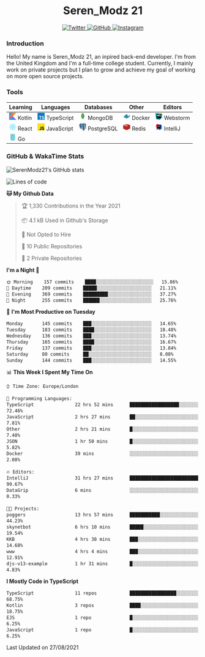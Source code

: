 <div align="center">
  <h1>Seren_Modz 21</h1>
  <a href="https://twitter.com/SerenModz21">
    <img alt="Twitter" src="https://img.shields.io/badge/twitter%20-%231DA1F2.svg?&style=for-the-badge&logo=Twitter&logoColor=white">
  </a>
  <a href="https://github.com/SerenModz21">
    <img alt="GitHub" src="https://img.shields.io/badge/github%20-%23121011.svg?&style=for-the-badge&logo=github&logoColor=white">
  </a>
  <a href="https://www.instagram.com/serenmodz21">
    <img alt="Instagram" src="https://img.shields.io/badge/instagram%20-%23E4405F.svg?&style=for-the-badge&logo=Instagram&logoColor=white">
  </a>
</div>

### Introduction

Hello! My name is Seren_Modz 21, an inpired back-end developer. I'm from the United Kingdom and I'm a full-time college student. Currently, I mainly work on private projects but I plan to grow and achieve my goal of working on more open source projects. 

### Tools

 **Learning**                                        | **Languages**                                               | **Databases**                                               | **Other**                                           | **Editors**                                                  
-----------------------------------------------------|-------------------------------------------------------------|-------------------------------------------------------------|-----------------------------------------------------|--------------------------------------------------------------
 <img width="19px" src="./assets/kotlin.svg"> Kotlin | <img width="19px" src="./assets/typescript.svg"> TypeScript | <img width="19px" src="./assets/mongodb.svg"> MongoDB       | <img width="19px" src="./assets/docker.svg"> Docker | <img width="19px" src="./assets/webstorm.svg"> Webstorm      
 <img width="19px" src="./assets/react.svg"> React   | <img width="19px" src="./assets/javascript.svg"> JavaScript | <img width="19px" src="./assets/postgresql.svg"> PostgreSQL | <img width="19px" src="./assets/redis.svg"> Redis   | <img width="19px" src="./assets/intellij-idea.svg"> IntelliJ
 <img width="19px" src="./assets/go.svg"> Go         |                                                             |                                                             |                                                     |                                                                                                               

### GitHub & WakaTime Stats

![SerenModz21's GitHub stats](https://github-readme-stats.vercel.app/api?username=SerenModz21&show_icons=true&theme=dark)

<!--START_SECTION:waka-->
![Lines of code](https://img.shields.io/badge/From%20Hello%20World%20I%27ve%20Written-18973%20lines%20of%20code-blue)

**🐱 My Github Data** 

> 🏆 1,330 Contributions in the Year 2021
 > 
> 📦 4.1 kB Used in Github's Storage 
 > 
> 🚫 Not Opted to Hire
 > 
> 📜 10 Public Repositories 
 > 
> 🔑 2 Private Repositories  
 > 
**I'm a Night 🦉** 

```text
🌞 Morning    157 commits    ████░░░░░░░░░░░░░░░░░░░░░   15.86% 
🌆 Daytime    209 commits    █████░░░░░░░░░░░░░░░░░░░░   21.11% 
🌃 Evening    369 commits    █████████░░░░░░░░░░░░░░░░   37.27% 
🌙 Night      255 commits    ██████░░░░░░░░░░░░░░░░░░░   25.76%

```
📅 **I'm Most Productive on Tuesday** 

```text
Monday       145 commits    ███░░░░░░░░░░░░░░░░░░░░░░   14.65% 
Tuesday      183 commits    ████░░░░░░░░░░░░░░░░░░░░░   18.48% 
Wednesday    136 commits    ███░░░░░░░░░░░░░░░░░░░░░░   13.74% 
Thursday     165 commits    ████░░░░░░░░░░░░░░░░░░░░░   16.67% 
Friday       137 commits    ███░░░░░░░░░░░░░░░░░░░░░░   13.84% 
Saturday     80 commits     ██░░░░░░░░░░░░░░░░░░░░░░░   8.08% 
Sunday       144 commits    ███░░░░░░░░░░░░░░░░░░░░░░   14.55%

```


📊 **This Week I Spent My Time On** 

```text
⌚︎ Time Zone: Europe/London

💬 Programming Languages: 
TypeScript               22 hrs 52 mins      ██████████████████░░░░░░░   72.46% 
JavaScript               2 hrs 27 mins       ██░░░░░░░░░░░░░░░░░░░░░░░   7.81% 
Other                    2 hrs 21 mins       █░░░░░░░░░░░░░░░░░░░░░░░░   7.48% 
JSON                     1 hr 50 mins        █░░░░░░░░░░░░░░░░░░░░░░░░   5.82% 
Docker                   39 mins             ░░░░░░░░░░░░░░░░░░░░░░░░░   2.08%

🔥 Editors: 
IntelliJ                 31 hrs 27 mins      █████████████████████████   99.67% 
DataGrip                 6 mins              ░░░░░░░░░░░░░░░░░░░░░░░░░   0.33%

🐱‍💻 Projects: 
poggers                  13 hrs 57 mins      ███████████░░░░░░░░░░░░░░   44.23% 
skynetbot                6 hrs 10 mins       █████░░░░░░░░░░░░░░░░░░░░   19.54% 
KKB                      4 hrs 38 mins       ███░░░░░░░░░░░░░░░░░░░░░░   14.68% 
www                      4 hrs 4 mins        ███░░░░░░░░░░░░░░░░░░░░░░   12.91% 
djs-v13-example          1 hr 31 mins        █░░░░░░░░░░░░░░░░░░░░░░░░   4.83%

```

**I Mostly Code in TypeScript** 

```text
TypeScript               11 repos            █████████████████░░░░░░░░   68.75% 
Kotlin                   3 repos             ████░░░░░░░░░░░░░░░░░░░░░   18.75% 
EJS                      1 repo              █░░░░░░░░░░░░░░░░░░░░░░░░   6.25% 
JavaScript               1 repo              █░░░░░░░░░░░░░░░░░░░░░░░░   6.25%

```



 Last Updated on 27/08/2021
<!--END_SECTION:waka-->
